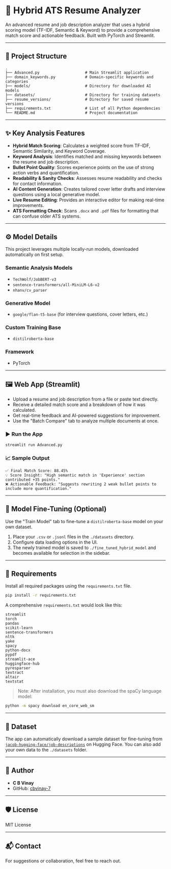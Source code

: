 # 🧠 Hybrid ATS Resume Analyzer

An advanced resume and job description analyzer that uses a hybrid scoring model (TF-IDF, Semantic & Keyword) to provide a comprehensive match score and actionable feedback. Built with PyTorch and Streamlit.

---

## 📂 Project Structure

```
.
├── Advanced.py                    # Main Streamlit application
├── domain_keywords.py             # Domain-specific keywords and categories
├── models/                        # Directory for downloaded AI models
├── datasets/                      # Directory for training datasets
├── resume_versions/               # Directory for saved resume versions
├── requirements.txt               # List of all Python dependencies
└── README.md                      # Project documentation
```

---

## ✨ Key Analysis Features

- **Hybrid Match Scoring**: Calculates a weighted score from TF-IDF, Semantic Similarity, and Keyword Coverage.
- **Keyword Analysis**: Identifies matched and missing keywords between the resume and job description.
- **Bullet Point Quality**: Scores experience points on the use of strong action verbs and quantification.
- **Readability & Sanity Checks**: Assesses resume readability and checks for contact information.
- **AI Content Generation**: Creates tailored cover letter drafts and interview questions using a local generative model.
- **Live Resume Editing**: Provides an interactive editor for making real-time improvements.
- **ATS Formatting Check**: Scans `.docx` and `.pdf` files for formatting that can confuse older ATS systems.

---

## ⚙️ Model Details

This project leverages multiple locally-run models, downloaded automatically on first setup.

### Semantic Analysis Models

- `TechWolf/JobBERT-v3`
- `sentence-transformers/all-MiniLM-L6-v2`
- `nhanv/cv_parser`

### Generative Model

- `google/flan-t5-base` (for interview questions, cover letters, etc.)

### Custom Training Base

- `distilroberta-base`

### Framework

- PyTorch

---

## 🖼️ Web App (Streamlit)

- Upload a resume and job description from a file or paste text directly.
- Receive a detailed match score and a breakdown of how it was calculated.
- Get real-time feedback and AI-powered suggestions for improvement.
- Use the "Batch Compare" tab to analyze multiple documents at once.

### ▶️ Run the App

```bash
streamlit run Advanced.py
```

### 📈 Sample Output

```
✅ Final Match Score: 88.45%
💡 Score Insight: "High semantic match in 'Experience' section contributed +35 points."
❌ Actionable Feedback: "Suggests rewriting 2 weak bullet points to include more quantification."
```

---

## 🔬 Model Fine-Tuning (Optional)

Use the "Train Model" tab to fine-tune a `distilroberta-base` model on your own dataset.

1. Place your `.csv` or `.jsonl` files in the `./datasets` directory.
2. Configure data loading options in the UI.
3. The newly trained model is saved to `./fine_tuned_hybrid_model` and becomes available for selection in the sidebar.

---

## 🔧 Requirements

Install all required packages using the `requirements.txt` file.

```bash
pip install -r requirements.txt
```

A comprehensive `requirements.txt` would look like this:

```
streamlit
torch
pandas
scikit-learn
sentence-transformers
nltk
yake
spacy
python-docx
pypdf
streamlit-ace
huggingface-hub
pyresparser
textract
altair
textstat
```

> Note: After installation, you must also download the spaCy language model:

```bash
python -m spacy download en_core_web_sm
```

---

## 📸 Dataset

The app can automatically download a sample dataset for fine-tuning from [`jacob-hugging-face/job-descriptions`](https://huggingface.co/datasets/jacob-hugging-face/job-descriptions) on Hugging Face. You can also add your own data to the `./datasets` folder.

---

## 👤 Author

* **C B Vinay**
* GitHub: [cbvinay-7](https://github.com/cbvinay-7)

---

## 🛡️ License

MIT License

---

## 📬 Contact

For suggestions or collaboration, feel free to reach out.
